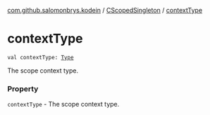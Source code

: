 [com.github.salomonbrys.kodein](../index.md) / [CScopedSingleton](index.md) / [contextType](.)

# contextType

`val contextType: `[`Type`](http://docs.oracle.com/javase/6/docs/api/java/lang/reflect/Type.html)

The scope context type.

### Property

`contextType` - The scope context type.